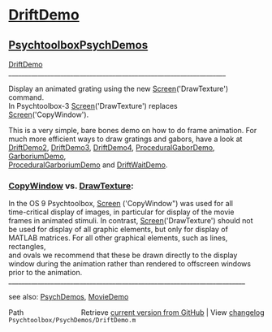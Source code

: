 # [DriftDemo](DriftDemo)
## [Psychtoolbox](Psychtoolbox)[PsychDemos](PsychDemos)

[DriftDemo](DriftDemo)  
\_\_\_\_\_\_\_\_\_\_\_\_\_\_\_\_\_\_\_\_\_\_\_\_\_\_\_\_\_\_\_\_\_\_\_\_\_\_\_\_\_\_\_\_\_\_\_\_\_\_\_\_\_\_\_\_\_\_\_\_\_\_\_\_\_\_\_  
  
Display an animated grating using the new [Screen](Screen)('DrawTexture') command.  
In Psychtoolbox-3 [Screen](Screen)('DrawTexture') replaces  
[Screen](Screen)('CopyWindow').  
  
This is a very simple, bare bones demo on how to do frame animation. For  
much more efficient ways to draw gratings and gabors, have a look at  
[DriftDemo2](DriftDemo2), [DriftDemo3](DriftDemo3), [DriftDemo4](DriftDemo4), [ProceduralGaborDemo](ProceduralGaborDemo), [GarboriumDemo](GarboriumDemo),  
[ProceduralGarboriumDemo](ProceduralGarboriumDemo) and [DriftWaitDemo](DriftWaitDemo).  
  
### [CopyWindow](CopyWindow) vs. [DrawTexture](DrawTexture):  
  
In the OS 9 Psychtoolbox, [Screen](Screen) ('CopyWindow") was used for all  
time-critical display of images, in particular for display of the movie  
frames in animated stimuli. In contrast, [Screen](Screen)('DrawTexture') should not  
be used for display of all graphic elements, but only for display of  
MATLAB matrices. For all other graphical elements, such as lines, rectangles,  
and ovals we recommend that these be drawn directly to the  display  
window during the animation rather than rendered to offscreen windows  
prior to the animation.  
\_\_\_\_\_\_\_\_\_\_\_\_\_\_\_\_\_\_\_\_\_\_\_\_\_\_\_\_\_\_\_\_\_\_\_\_\_\_\_\_\_\_\_\_\_\_\_\_\_\_\_\_\_\_\_\_\_\_\_\_\_\_\_\_\_\_\_\_\_\_\_\_\_  
  
see also: [PsychDemos](PsychDemos), [MovieDemo](MovieDemo)  




<div class="code_header" style="text-align:right;">
  <span style="float:left;">Path&nbsp;&nbsp;</span> <span class="counter">Retrieve <a href=
  "https://raw.github.com/Psychtoolbox-3/Psychtoolbox-3/beta/Psychtoolbox/PsychDemos/DriftDemo.m">current version from GitHub</a> | View <a href=
  "https://github.com/Psychtoolbox-3/Psychtoolbox-3/commits/beta/Psychtoolbox/PsychDemos/DriftDemo.m">changelog</a></span>
</div>
<div class="code">
  <code>Psychtoolbox/PsychDemos/DriftDemo.m</code>
</div>

